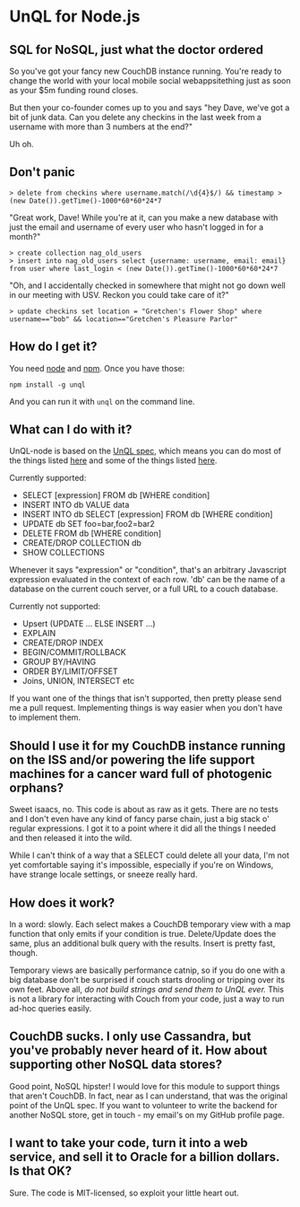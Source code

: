 # UnQL for Node.js
## SQL for NoSQL, just what the doctor ordered

So you've got your fancy new CouchDB instance running. You're ready to change the world with your local mobile social webappsitething just as soon as your $5m funding round closes.

But then your co-founder comes up to you and says "hey Dave, we've got a bit of junk data. Can you delete any checkins in the last week from a username with more than 3 numbers at the end?"

Uh oh. 

## Don't panic

```
> delete from checkins where username.match(/\d{4}$/) && timestamp > (new Date()).getTime()-1000*60*60*24*7
```

"Great work, Dave! While you're at it, can you make a new database with just the email and username of every user who hasn't logged in for a month?"

```
> create collection nag_old_users
> insert into nag_old_users select {username: username, email: email} from user where last_login < (new Date()).getTime()-1000*60*60*24*7
```

"Oh, and I accidentally checked in somewhere that might not go down well in our meeting with USV. Reckon you could take care of it?"

```
> update checkins set location = "Gretchen's Flower Shop" where username=="bob" && location=="Gretchen's Pleasure Parlor"
```

## How do I get it?

You need [node](http://www.nodejs.org) and [npm](http://npmjs.org). Once you have those:

```
npm install -g unql
```

And you can run it with `unql` on the command line.

## What can I do with it?

UnQL-node is based on the [UnQL spec](http://unqlspec.org), which means you can do most of the things listed [here](http://www.unqlspec.org/display/UnQL/Example+Queries+and+Usage) and some of the things listed [here](http://www.unqlspec.org/display/UnQL/Syntax+Summary).

Currently supported:

* SELECT [expression] FROM db [WHERE condition]
* INSERT INTO db VALUE data
* INSERT INTO db SELECT [expression] FROM db [WHERE condition]
* UPDATE db SET foo=bar,foo2=bar2
* DELETE FROM db [WHERE condition]
* CREATE/DROP COLLECTION db
* SHOW COLLECTIONS

Whenever it says "expression" or "condition", that's an arbitrary Javascript expression evaluated in the context of each row. 'db' can be the name of a database on the current couch server, or a full URL to a couch database.

Currently not supported:

* Upsert (UPDATE ... ELSE INSERT ...)
* EXPLAIN
* CREATE/DROP INDEX
* BEGIN/COMMIT/ROLLBACK
* GROUP BY/HAVING
* ORDER BY/LIMIT/OFFSET
* Joins, UNION, INTERSECT etc

If you want one of the things that isn't supported, then pretty please send me a pull request. Implementing things is way easier when you don't have to implement them.

## Should I use it for my CouchDB instance running on the ISS and/or powering the life support machines for a cancer ward full of photogenic orphans?

Sweet isaacs, no. This code is about as raw as it gets. There are no tests and I don't even have any kind of fancy parse chain, just a big stack o' regular expressions. I got it to a point where it did all the things I needed and then released it into the wild.

While I can't think of a way that a SELECT could delete all your data, I'm not yet comfortable saying it's impossible, especially if you're on Windows, have strange locale settings, or sneeze really hard.

## How does it work?

In a word: slowly. Each select makes a CouchDB temporary view with a map function that only emits if your condition is true. Delete/Update does the same, plus an additional bulk query with the results. Insert is pretty fast, though.

Temporary views are basically performance catnip, so if you do one with a big database don't be surprised if couch starts drooling or tripping over its own feet. Above all, *do not build strings and send them to UnQL ever.* This is not a library for interacting with Couch from your code, just a way to run ad-hoc queries easily.

## CouchDB sucks. I only use Cassandra, but you've probably never heard of it. How about supporting other NoSQL data stores?

Good point, NoSQL hipster! I would love for this module to support things that aren't CouchDB. In fact, near as I can understand, that was the original point of the UnQL spec. If you want to volunteer to write the backend for another NoSQL store, get in touch - my email's on my GitHub profile page.

## I want to take your code, turn it into a web service, and sell it to Oracle for a billion dollars. Is that OK?

Sure. The code is MIT-licensed, so exploit your little heart out.
